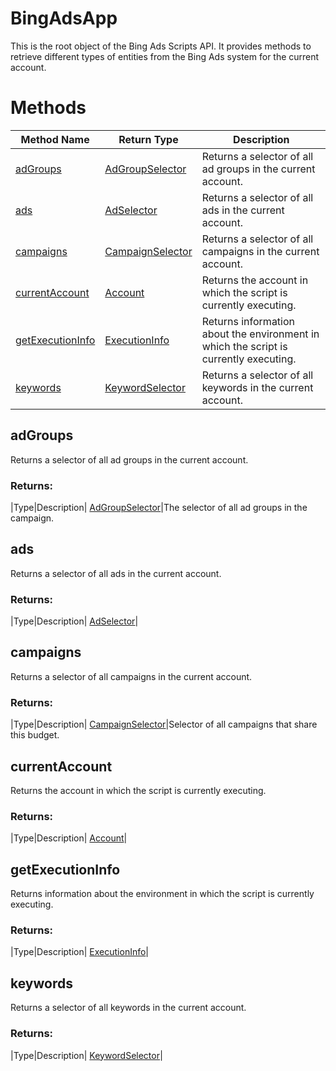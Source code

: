 # BingAdsApp
This is the root object of the Bing Ads Scripts API. It provides methods to retrieve different types of entities from the Bing Ads system for the current account.

# Methods
|Method Name|Return Type|Description|
|-|-|-
[adGroups](#adgroups)|[AdGroupSelector](./AdGroupSelector)|Returns a selector of all ad groups in the current account.<br />
[ads](#ads)|[AdSelector](./AdSelector)|Returns a selector of all ads in the current account.<br />
[campaigns](#campaigns)|[CampaignSelector](./CampaignSelector)|Returns a selector of all campaigns in the current account.<br />
[currentAccount](#currentaccount)|[Account](./Account)|Returns the account in which the script is currently executing.<br />
[getExecutionInfo](#getexecutioninfo)|[ExecutionInfo](./ExecutionInfo)|Returns information about the environment in which the script is currently executing.<br />
[keywords](#keywords)|[KeywordSelector](./KeywordSelector)|Returns a selector of all keywords in the current account.<br />

## <a name="adgroups"></a>adGroups
Returns a selector of all ad groups in the current account.

### Returns:
|Type|Description|
[AdGroupSelector](./AdGroupSelector)|The selector of all ad groups in the campaign.

## <a name="ads"></a>ads
Returns a selector of all ads in the current account.

### Returns:
|Type|Description|
[AdSelector](./AdSelector)|

## <a name="campaigns"></a>campaigns
Returns a selector of all campaigns in the current account.

### Returns:
|Type|Description|
[CampaignSelector](./CampaignSelector)|Selector of all campaigns that share this budget.

## <a name="currentaccount"></a>currentAccount
Returns the account in which the script is currently executing.

### Returns:
|Type|Description|
[Account](./Account)|

## <a name="getexecutioninfo"></a>getExecutionInfo
Returns information about the environment in which the script is currently executing.

### Returns:
|Type|Description|
[ExecutionInfo](./ExecutionInfo)|

## <a name="keywords"></a>keywords
Returns a selector of all keywords in the current account.

### Returns:
|Type|Description|
[KeywordSelector](./KeywordSelector)|

